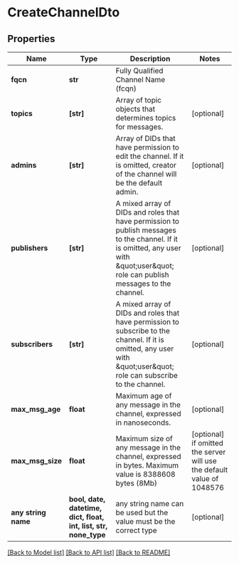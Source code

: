 # CreateChannelDto


## Properties
Name | Type | Description | Notes
------------ | ------------- | ------------- | -------------
**fqcn** | **str** | Fully Qualified Channel Name (fcqn) | 
**topics** | **[str]** | Array of topic objects that determines topics for messages. | [optional] 
**admins** | **[str]** | Array of DIDs that have permission to edit the channel. If it is omitted, creator of the channel will be the default admin. | [optional] 
**publishers** | **[str]** | A mixed array of DIDs and roles that have permission to publish messages to the channel. If it is omitted, any user with \&quot;user\&quot; role can publish messages to the channel. | [optional] 
**subscribers** | **[str]** | A mixed array of DIDs and roles that have permission to subscribe to the channel. If it is omitted, any user with \&quot;user\&quot; role can subscribe to the channel. | [optional] 
**max_msg_age** | **float** | Maximum age of any message in the channel, expressed in nanoseconds. | [optional] 
**max_msg_size** | **float** | Maximum size of any message in the channel, expressed in bytes. Maximum value is 8388608 bytes (8Mb) | [optional]  if omitted the server will use the default value of 1048576
**any string name** | **bool, date, datetime, dict, float, int, list, str, none_type** | any string name can be used but the value must be the correct type | [optional]

[[Back to Model list]](../README.md#documentation-for-models) [[Back to API list]](../README.md#documentation-for-api-endpoints) [[Back to README]](../README.md)


